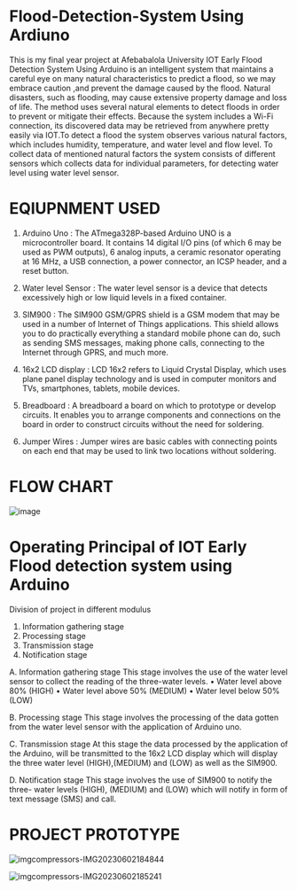 # Flood-Detection-System Using Ardiuno
This is my final year project at Afebabalola University IOT Early Flood Detection System Using Arduino is an intelligent system that maintains a careful eye on many natural characteristics to predict a flood, so we may embrace caution ,and prevent the damage caused by the flood. Natural disasters, such as flooding, may cause extensive property damage and loss of life. The method uses several natural elements to 
detect floods in order to prevent or mitigate their effects. Because the system includes a Wi-Fi connection, its discovered data may be retrieved from anywhere pretty easily via IOT.To detect a flood the system observes various natural factors, which includes humidity, temperature, and water level and flow level. To collect data of mentioned natural factors the system consists of different sensors which collects data for individual parameters, for detecting water level using water level sensor.

# EQIUPNMENT USED

1. Arduino Uno : The ATmega328P-based Arduino UNO is a microcontroller board. It contains 14 
digital I/O pins (of which 6 may be used as PWM outputs), 6 analog inputs, a ceramic resonator operating at 16 MHz, a USB connection, a power connector, an ICSP 
header, and a reset button.

2. Water level Sensor : The water level sensor is a device that detects excessively high or low liquid levels in a fixed container.

3. SIM900 : The SIM900 GSM/GPRS shield is a GSM modem that may be used in a number of Internet of Things applications. This shield allows you to do practically everything a standard mobile phone can do, such as sending SMS messages, making phone calls, connecting to the Internet through GPRS, and much more.

4. 16x2 LCD display : LCD 16x2 refers to Liquid Crystal Display, which uses plane panel display technology and is used in computer monitors and TVs, smartphones, tablets, mobile devices.

5. Breadboard : A breadboard a board on which to prototype or develop circuits. It enables you to arrange components and connections on the board in order to construct circuits without the need for soldering.

6. Jumper Wires : Jumper wires are basic cables with connecting points on each end that may be used to link two locations without soldering.

 
# FLOW CHART


![image](https://github.com/user-attachments/assets/8edab92d-01ba-4b32-9686-d42af09fd307)


# Operating Principal of IOT Early Flood detection system using Arduino

Division of project in different modulus

1)	Information gathering stage
2)	Processing stage
3)	Transmission stage
4)	Notification stage

A.	Information gathering stage
This stage involves the use of the water level sensor to collect the reading of the three-water levels.
•	Water level above 80% (HIGH)
•	Water level above 50% (MEDIUM)
•	Water level below 50% (LOW)

B.	Processing stage
This stage involves the processing of the data gotten from the water level sensor with the application of Arduino uno.

C.	Transmission stage
At this stage the data processed by the application of the Arduino, will be transmitted to the 16x2 LCD display which will display the three water level (HIGH),(MEDIUM) and (LOW) as well as the SIM900.

D.	Notification stage
This stage involves the use of SIM900 to notify the three- water levels (HIGH), (MEDIUM) and (LOW) which will notify in form of text message (SMS) and call.




# PROJECT PROTOTYPE













![imgcompressors-IMG20230602184844](https://github.com/user-attachments/assets/e8b1a83f-cb1b-4c35-9af9-5b62068c3ec7)





















![imgcompressors-IMG20230602185241](https://github.com/user-attachments/assets/0a146adc-1358-4da1-b10a-2cdbe7544461)









